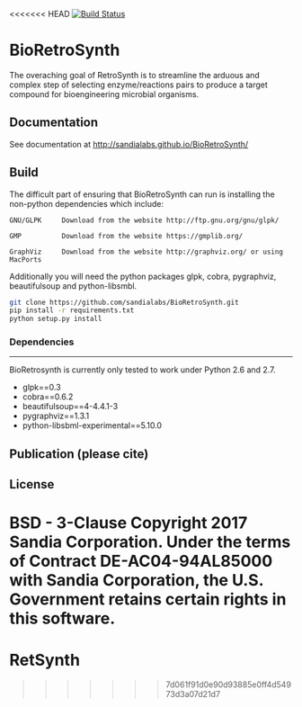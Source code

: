 <<<<<<< HEAD
[![Build Status](https://travis-ci.org/sandialabs/RetroSynth.svg?branch=master)](https://travis-ci.org/sandialabs/BioRetroSynth)

# BioRetroSynth

The overaching goal of RetroSynth is to streamline the arduous and complex step of selecting enzyme/reactions pairs to produce a target compound for bioengineering microbial organisms. 

## Documentation

See documentation at http://sandialabs.github.io/BioRetroSynth/

## Build

The difficult part of ensuring that BioRetroSynth can run is installing the non-python dependencies which include:
	
    GNU/GLPK 	 Download from the website http://ftp.gnu.org/gnu/glpk/
	
    GMP 		 Download from the website https://gmplib.org/
    
    GraphViz     Download from the website http://graphviz.org/ or using MacPorts

Additionally you will need the python packages glpk, cobra, pygraphviz, beautifulsoup and python-libsmbl.

```bash
git clone https://github.com/sandialabs/BioRetroSynth.git
pip install -r requirements.txt
python setup.py install
```

### Dependencies
-------------
BioRetrosynth is currently only tested to work under Python 2.6 and 2.7.

* glpk==0.3
* cobra==0.6.2
* beautifulsoup==4-4.4.1-3
* pygraphviz==1.3.1
* python-libsbml-experimental==5.10.0

## Publication (please cite)

## License

BSD - 3-Clause Copyright 2017 Sandia Corporation. Under the terms of Contract DE-AC04-94AL85000 with Sandia Corporation, the U.S. Government retains certain rights in this software.
=======
# RetSynth
>>>>>>> 7d061f91d0e90d93885e0ff4d54973d3a07d21d7
